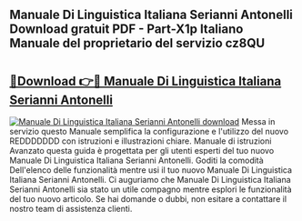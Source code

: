 ## Manuale Di Linguistica Italiana Serianni Antonelli Download gratuit PDF - Part-X1p Italiano Manuale del proprietario del servizio cz8QU

# <h2><a href="http://dfggskz.blite.top/?on=Manuale+Di+Linguistica+Italiana+Serianni+Antonelli">🔗Download 👉🔴 Manuale Di Linguistica Italiana Serianni Antonelli</a></h2>

[![Manuale Di Linguistica Italiana Serianni Antonelli download](https://i.imgur.com/lujVjoI.png)](http://dfggskz.blite.top/?on=Manuale+Di+Linguistica+Italiana+Serianni+Antonelli)
Messa in servizio questo Manuale semplifica la configurazione e l'utilizzo del nuovo REDDDDDDD con istruzioni e illustrazioni chiare. Manuale di istruzioni Avanzato questa guida è progettata per gli utenti esperti del tuo nuovo Manuale Di Linguistica Italiana Serianni Antonelli. Goditi la comodità Dell'elenco delle funzionalità mentre usi il tuo nuovo Manuale Di Linguistica Italiana Serianni Antonelli. Ci auguriamo che Manuale Di Linguistica Italiana Serianni Antonelli sia stato un utile compagno mentre esplori le funzionalità del tuo nuovo articolo. Se hai domande o dubbi, non esitare a contattare il nostro team di assistenza clienti.
